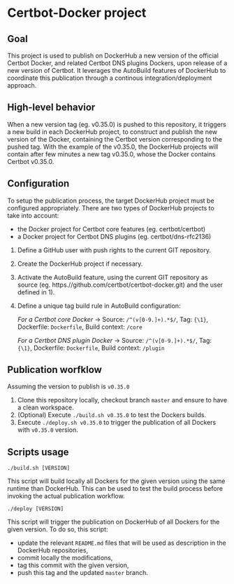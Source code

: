 Certbot-Docker project
======================

Goal
----

This project is used to publish on DockerHub a new version of the official Certbot Docker, and related Certbot DNS plugins Dockers, upon release of a new version of Certbot.
It leverages the AutoBuild features of DockerHub to coordinate this publication through a continous integration/deployment approach.

High-level behavior
-------------------

When a new version tag (eg. v0.35.0) is pushed to this repository, it triggers a new build in each DockerHub project, to construct and publish the new version of the Docker,
containing the Certbot version corresponding to the pushed tag. With the example of the v0.35.0, the DockerHub projects will contain after few minutes a new tag v0.35.0,
whose the Docker contains Certbot v0.35.0. 

Configuration
-------------

To setup the publication process, the target DockerHub project must be configured appropriately. There are two types of DockerHub projects to take into account:
* the Docker project for Certbot core features (eg. certbot/certbot)
* a Docker project for Certbot DNS plugins (eg. certbot/dns-rfc2136)

1) Define a GitHub user with push rights to the current GIT repository.
2) Create the DockerHub project if necessary.
3) Activate the AutoBuild feature, using the current GIT repository as source (eg. https.//github.com/certbot/certbot-docker.git) and the user defined in 1).
4) Define a unique tag build rule in AutoBuild configuration:

    _For a Certbot core Docker_ -> Source: `/^(v[0-9.]+).*$/`, Tag: `{\1}`, Dockerfile: `Dockerfile`, Build context: `/core`

    _For a Certbot DNS plugin Docker_ -> Source: `/^(v[0-9.]+).*$/`, Tag: `{\1}`, Dockerfile: `Dockerfile`, Build context: `/plugin`

Publication worfklow
--------------------

Assuming the version to publish is `v0.35.0`

1) Clone this repository locally, checkout branch `master` and ensure to have a clean workspace.
2) (Optional) Execute `./build.sh v0.35.0` to test the Dockers builds.
3) Execute `./deploy.sh v0.35.0` to trigger the publication of all Dockers with `v0.35.0` version.

Scripts usage
-------------

```
./build.sh [VERSION]
```

This script will build locally all Dockers for the given version using the same runtime than DockerHub.
This can be used to test the build process before invoking the actual publication workflow.

```
./deploy [VERSION]
```

This script will trigger the publication on DockerHub of all Dockers for the given version. To do so, this script:
- update the relevant `README.md` files that will be used as description in the DockerHub repositories,
- commit locally the modifications,
- tag this commit with the given version,
- push this tag and the updated `master` branch.
